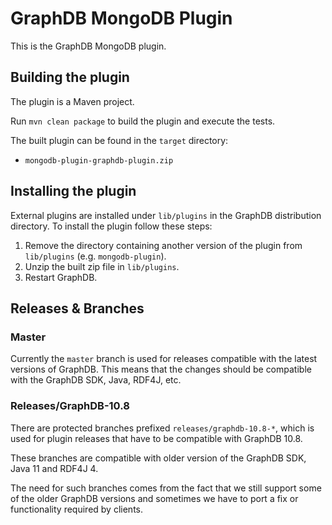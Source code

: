 # GraphDB MongoDB Plugin

This is the GraphDB MongoDB plugin.

## Building the plugin

The plugin is a Maven project.

Run `mvn clean package` to build the plugin and execute the tests.

The built plugin can be found in the `target` directory:

- `mongodb-plugin-graphdb-plugin.zip`

## Installing the plugin

External plugins are installed under `lib/plugins` in the GraphDB distribution
directory. To install the plugin follow these steps:

1. Remove the directory containing another version of the plugin from `lib/plugins` (e.g. `mongodb-plugin`).
2. Unzip the built zip file in `lib/plugins`.
3. Restart GraphDB. 

## Releases & Branches

### Master

Currently the `master` branch is used for releases compatible with the latest versions of GraphDB. This means that the
changes should be compatible with the GraphDB SDK, Java, RDF4J, etc.

### Releases/GraphDB-10.8

There are protected branches prefixed `releases/graphdb-10.8-*`, which is used for plugin releases that have to be
compatible with GraphDB 10.8.

These branches are compatible with older version of the GraphDB SDK, Java 11 and RDF4J 4.

The need for such branches comes from the fact that we still support some of the older GraphDB versions and sometimes we
have to port a fix or functionality required by clients.
